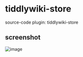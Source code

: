 # tiddlywiki-store
source-code plugin: tiddlywiki-store

## screenshot
![image](https://user-images.githubusercontent.com/123137817/215286490-fc12aeeb-a3a0-4844-b893-dd3a3d261717.png)
